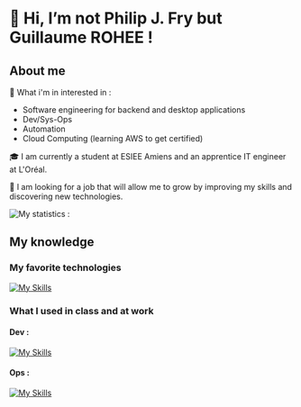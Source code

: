 <!---
Guigui0812/Guigui0812 is a ✨ special ✨ repository because its `README.md` (this file) appears on your GitHub profile.
You can click the Preview link to take a look at your changes.
--->

<h1> 👋 Hi, I’m not Philip J. Fry but Guillaume ROHEE ! </h1>

<h2> About me </h2>

👀 What i'm in interested in : 
- Software engineering for backend and desktop applications
- Dev/Sys-Ops 
- Automation
- Cloud Computing (learning AWS to get certified)

🎓 I am currently a student at ESIEE Amiens and an apprentice IT engineer at L'Oréal.

:rocket: I am looking for a job that will allow me to grow by improving my skills and discovering new technologies.

![My statistics :](https://github-readme-stats.vercel.app/api?username=Guigui0812&show_icons=true&theme=dark)

<h2> My knowledge </h2>

<h3> My favorite technologies </h3>

[![My Skills](https://skillicons.dev/icons?i=py,c,cs,docker,linux)](https://skillicons.dev)

<h3> What I used in class and at work </h3>

<h4> Dev : </h4>

[![My Skills](https://skillicons.dev/icons?i=css,postman,dotnet,html,java,js,jquery,mysql,nodejs,php,qt,r,sqlite,mongodb)](https://skillicons.dev)

<h4> Ops : </h4>

[![My Skills](https://skillicons.dev/icons?i=ansible,bash,powershell,mongodb)](https://skillicons.dev)
